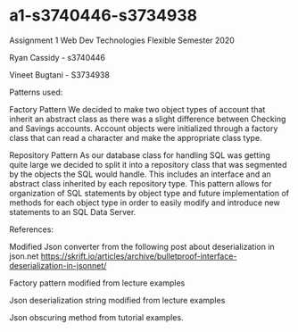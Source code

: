 # a1-s3740446-s3734938
Assignment 1 Web Dev Technologies Flexible Semester 2020 

Ryan Cassidy - s3740446 

Vineet Bugtani - S3734938 

Patterns used:

Factory Pattern
We decided to make two object types of account that inherit an abstract class as there was a slight difference between Checking and Savings accounts. Account objects were initialized through a factory class that can read a character and make the appropriate class type.


Repository Pattern
As our database class for handling SQL was getting quite large we decided to split it into a repository class that was segmented by the objects the SQL would handle. This includes an interface and an abstract class inherited by each repository type.
This pattern allows for organization of SQL statements by object type and future implementation of methods for each object type in order to easily modify and introduce new statements to an SQL Data Server.
 
References: 

Modified Json converter from the following post about deserialization in json.net
https://skrift.io/articles/archive/bulletproof-interface-deserialization-in-jsonnet/

Factory pattern modified from lecture examples 

Json deserialization string modified from lecture examples 

Json obscuring method from tutorial examples.
